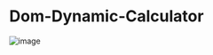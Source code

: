 # Dom-Dynamic-Calculator



![image](https://github.com/user-attachments/assets/cc932396-656a-44ca-8402-961aebe27e96)
